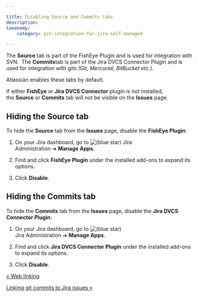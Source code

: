 ```yaml
---

title: Disabling Source and Commits tabs
description:
taxonomy:
    category: git-integration-for-jira-self-managed

---
```

The **Source** tab is part of the FishEye Plugin and is used for integration with SVN.  The **Commits**tab is part of the Jira DVCS Connector Plugin and is used for integration with gits _(Git, Mercurial, BitBucket etc.)_.

Atlassian enables these tabs by default.

If either **FishEye** or **Jira DVCS Connector** plugin is not installed, the **Source** or **Commits** tab will not be visible on the **Issues** page.

## Hiding the Source tab

To hide the **Source** tab from the **Issues** page, disable the **FishEye Plugin**:

1.  On your Jira dashboard, go to ![(blue star)](/wiki/s/-1639011364/6452/8b4898d3c114827e64ec143b4fa79bb76a6cfa5b/_/images/icons/emoticons/star_blue.png) Jira Administration ➜ **Manage Apps**.

2.  Find and click **FishEye Plugin** under the installed add-ons to expand its options.

3.  Click **Disable**.


## Hiding the Commits tab

To hide the **Commits** tab from the **Issues** page, disable the **Jira DVCS Connector Plugin**:

1.  On your Jira dashboard, go to ![(blue star)](/wiki/s/-1639011364/6452/8b4898d3c114827e64ec143b4fa79bb76a6cfa5b/_/images/icons/emoticons/star_blue.png) Jira Administration ➜ **Manage Apps**.

2.  Find and click **Jira DVCS Connector Plugin** under the installed add-ons to expand its options.

3.  Click **Disable**.


[« Web linking](/git-integration-for-jira-self-managed/Web-linking)

[Linking git commits to Jira issues »](/wiki/spaces/GIJDC/pages/1930398265/Linking+git+commits+to+Jira+issues)